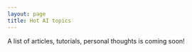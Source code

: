 ```yaml
---
layout: page
title: Hot AI topics
---
```


A list of articles, tutorials, personal thoughts is coming soon!
